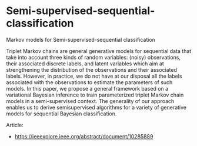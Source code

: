 # Semi-supervised-sequential-classification
Markov models for  Semi-supervised-sequential classification 

Triplet Markov chains are general generative models for sequential data that take into account three kinds of random variables: (noisy) observations, their associated discrete labels, and latent variables which aim at strengthening the distribution of the observations and their associated labels. However, in practice, we do not have at our disposal all the labels associated with the observations to estimate the parameters of such models. In this paper, we propose a general framework based on a variational Bayesian inference to train parameterized triplet Markov chain models in a semi-supervised context. The generality of our approach enables us to derive semisupervised algorithms for a variety of generative models for sequential Bayesian classification.

Article: 
- https://ieeexplore.ieee.org/abstract/document/10285889
  

